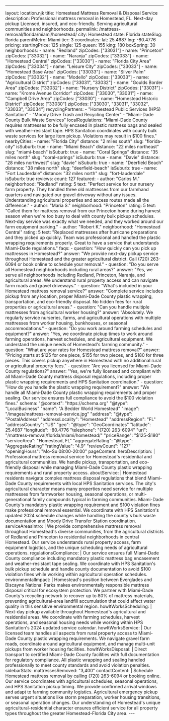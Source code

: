 ---
layout: location.njk
title: Homestead Mattress Removal & Disposal Service
description: Professional mattress removal in Homestead, FL. Next-day pickup Licensed, insured, and eco-friendly. Serving agricultural communities and neighborhoods.
permalink: /mattress-removal/florida/miami/homestead/
city: Homestead state: Florida stateSlug: florida parentMetro: Miami tier: 3 coordinates: lat: 25.4687 lng: -80.4776 pricing: startingPrice: 125 single: 125 queen: 155 king: 180 boxSpring: 30 neighborhoods: - name: "Redland" zipCodes: ["33031"] - name: "Princeton" zipCodes: ["33032"] - name: "Naranja" zipCodes: ["33033"] - name: "Homestead Central" zipCodes: ["33030"] - name: "Florida City Area" zipCodes: ["33034"] - name: "Leisure City" zipCodes: ["33033"] - name: "Homestead Base Area" zipCodes: ["33033"] - name: "Silver Palm" zipCodes: ["33032"] - name: "Modello" zipCodes: ["33033"] - name: "Agricultural District" zipCodes: ["33031", "33032"] - name: "Goulds Border Area" zipCodes: ["33032"] - name: "Nursery District" zipCodes: ["33031"] - name: "Krome Avenue Corridor" zipCodes: ["33030", "33031"] - name: "Campbell Drive Area" zipCodes: ["33030"] - name: "Homestead Historic District" zipCodes: ["33030"] zipCodes: ["33030", "33031", "33032", "33033", "33034"] recyclingPartners: - "Homestead Public Services (HPS) Sanitation" - "Moody Drive Trash and Recycling Center" - "Miami-Dade County Bulk Waste Services" localRegulations: "Miami-Dade County requires mattresses to be fully encased in plastic mattress bags and sealed with weather-resistant tape. HPS Sanitation coordinates with county bulk waste services for large item pickup. Violations may result in $100 fines." nearbyCities: - name: "Florida City" distance: "2 miles south" slug: "florida-city" isSuburb: true - name: "Miami Beach" distance: "22 miles northeast" slug: "miami-beach" isSuburb: true - name: "Coral Springs" distance: "35 miles north" slug: "coral-springs" isSuburb: true - name: "Davie" distance: "28 miles northwest" slug: "davie" isSuburb: true - name: "Deerfield Beach" distance: "38 miles north" slug: "deerfield-beach" isSuburb: true - name: "Fort Lauderdale" distance: "32 miles north" slug: "fort-lauderdale" isSuburb: true reviews: count: 127 featured: - author: "Carlos M." neighborhood: "Redland" rating: 5 text: "Perfect service for our nursery farm property. They handled three old mattresses from our farmhand quarters and navigated our gravel driveway without any issues. Understanding agricultural properties and access routes made all the difference." - author: "Maria S." neighborhood: "Princeton" rating: 5 text: "Called them for mattress removal from our Princeton home during harvest season when we're too busy to deal with county bulk pickup schedules. Next-day service was exactly what we needed, and they worked around our farm equipment parking." - author: "Robert K." neighborhood: "Homestead Central" rating: 5 text: "Replaced mattresses after hurricane preparations and they picked up quickly. Team was professional and handled the plastic wrapping requirements properly. Great to have a service that understands Miami-Dade regulations." faqs: - question: "How quickly can you pick up mattresses in Homestead?" answer: "We provide next-day pickup service throughout Homestead and the greater agricultural district. Call (720) 263-6094 or book online to schedule your removal." - question: "Do you serve all Homestead neighborhoods including rural areas?" answer: "Yes, we serve all neighborhoods including Redland, Princeton, Naranja, and agricultural areas. We understand rural property access and can navigate farm roads and gravel driveways." - question: "What's included in your Homestead mattress removal service?" answer: "Complete service includes pickup from any location, proper Miami-Dade County plastic wrapping, transportation, and eco-friendly disposal. No hidden fees for rural properties or agricultural areas." - question: "Can you handle multiple mattresses from agricultural worker housing?" answer: "Absolutely. We regularly service nurseries, farms, and agricultural operations with multiple mattresses from worker housing, bunkhouses, or seasonal accommodations." - question: "Do you work around farming schedules and equipment?" answer: "Yes, we coordinate pickup times to work around farming operations, harvest schedules, and agricultural equipment. We understand the unique needs of Homestead's farming community." - question: "What are your rates for Homestead mattress removal?" answer: "Pricing starts at $125 for one piece, $155 for two pieces, and $180 for three pieces. This covers pickup anywhere in Homestead with no additional rural or agricultural property fees." - question: "Are you licensed for Miami-Dade County regulations?" answer: "Yes, we're fully licensed and compliant with all Miami-Dade County mattress disposal regulations, including proper plastic wrapping requirements and HPS Sanitation coordination." - question: "How do you handle the plastic wrapping requirement?" answer: "We handle all Miami-Dade County plastic wrapping requirements and proper sealing. Our service ensures full compliance to avoid the $100 violation fines." schema: "@context": "https://schema.org" "@type": "LocalBusiness" "name": "A Bedder World Homestead" "image": "/images/mattress-removal-service.jpg" "address": "@type": "PostalAddress" "addressLocality": "Homestead" "addressRegion": "FL" "addressCountry": "US" "geo": "@type": "GeoCoordinates" "latitude": 25.4687 "longitude": -80.4776 "telephone": "(720) 263-6094" "url": "/mattress-removal/florida/miami/homestead/" "priceRange": "$125-$180" "serviceArea": "Homestead, FL" "aggregateRating": "@type": "AggregateRating" "ratingValue": "4.9" "reviewCount": "127" "openingHours": "Mo-Su 08:00-20:00" pageContent: heroDescription: | Professional mattress removal service for Homestead's residential and agricultural communities. We handle pickup, transportation, and eco-friendly disposal while managing Miami-Dade County plastic wrapping requirements and rural property access. aboutService: | Homestead residents navigate complex mattress disposal regulations that blend Miami-Dade County requirements with local HPS Sanitation services. The city's agricultural character means many properties need service for multiple mattresses from farmworker housing, seasonal operations, or multi-generational family compounds typical in farming communities. Miami-Dade County's mandatory plastic wrapping requirement and $100 violation fines make professional removal essential. We coordinate with HPS Sanitation's updated 2024 schedule changes while handling the county's bulk waste documentation and Moody Drive Transfer Station coordination. serviceAreasIntro: | We provide comprehensive mattress removal throughout Homestead's diverse communities, from the agricultural districts of Redland and Princeton to residential neighborhoods in central Homestead. Our service understands rural property access, farm equipment logistics, and the unique scheduling needs of agricultural operations. regulationsCompliance: | Our service ensures full Miami-Dade County compliance including mandatory plastic mattress bag encasement and weather-resistant tape sealing. We coordinate with HPS Sanitation's bulk pickup schedule and handle county documentation to avoid $100 violation fines while working within agricultural operation schedules. environmentalImpact: | Homestead's position between Everglades and Biscayne National Parks makes environmentally responsible mattress disposal critical for ecosystem protection. We partner with Miami-Dade County's recycling network to recover up to 80% of mattress materials, preventing agricultural-area landfill accumulation that could affect water quality in this sensitive environmental region. howItWorksScheduling: | Next-day pickup available throughout Homestead's agricultural and residential areas. We coordinate with farming schedules, harvest operations, and seasonal housing needs while working within HPS Sanitation's 2024 updated service calendar. howItWorksService: | Our licensed team handles all aspects from rural property access to Miami-Dade County plastic wrapping requirements. We navigate gravel farm roads, coordinate around agricultural equipment, and manage multi-unit pickups from worker housing facilities. howItWorksDisposal: | Direct transport to certified Miami-Dade County facilities with full documentation for regulatory compliance. All plastic wrapping and sealing handled professionally to meet county standards and avoid violation penalties. sidebarStats: mattressesRemoved: "3,400" contactContent: | Schedule Homestead mattress removal by calling (720) 263-6094 or booking online. Our service coordinates with agricultural schedules, seasonal operations, and HPS Sanitation pickup timing. We provide confirmed arrival windows and adapt to farming community logistics. Agricultural emergency pickup serves urgent situations like storm preparation, worker housing transitions, or seasonal operation changes. Our understanding of Homestead's unique agricultural-residential character ensures efficient service for all property types throughout the greater Homestead-Florida City area. ---
